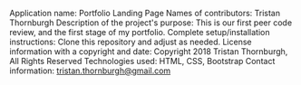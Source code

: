 Application name: Portfolio Landing Page
Names of contributors: Tristan Thornburgh
Description of the project's purpose: This is our first peer code review, and the first stage of my portfolio.
Complete setup/installation instructions: Clone this repository and adjust as needed.
License information with a copyright and date: Copyright 2018 Tristan Thornburgh, All Rights Reserved
Technologies used: HTML, CSS, Bootstrap
Contact information: tristan.thornburgh@gmail.com
